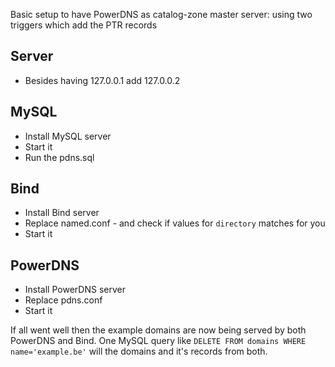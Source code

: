Basic setup to have PowerDNS as catalog-zone master server:
using two triggers which add the PTR records

## Server
- Besides having 127.0.0.1 add 127.0.0.2 

## MySQL
- Install MySQL server
- Start it
- Run the pdns.sql

## Bind
- Install Bind server
- Replace named.conf - and check if values for `directory` matches for you
- Start it

## PowerDNS
- Install PowerDNS server
- Replace pdns.conf
- Start it

If all went well then the example domains are now being served by both PowerDNS and Bind.
One MySQL query like `DELETE FROM domains WHERE name='example.be'` will the domains and it's records from both.
